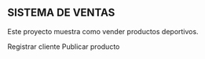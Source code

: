 
## SISTEMA DE VENTAS

Este proyecto muestra como vender productos deportivos.

Registrar cliente
Publicar producto
